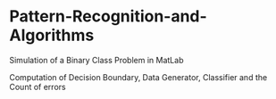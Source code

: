 # Pattern-Recognition-and-Algorithms
Simulation of a Binary Class Problem in MatLab

Computation of Decision Boundary, Data Generator, Classifier and the Count of errors
